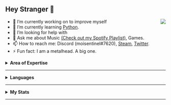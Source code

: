 ## Hey Stranger :raised_hands:

<img align= "right" src="https://tenor.com/view/jack-nicholson-yes-nod-agree-gif-9864414">

* 🔭 I’m currently working on to improve myself
* 🌱 I’m currently learning [Python](https://www.youtube.com/watch?v=dQw4w9WgXcQ).
* 🤔 I’m looking for help with 
* 💬 Ask me about Music [(Check out my Spotify Playlist)](https://open.spotify.com/playlist/0dfLGy3m0WS6TWfazSFxBK?si=a6O_bmFdRRKtyu1z-kVMSg), Games.
* 📫 How to reach me: Discord (moisentinel#7620), [Steam](https://steamcommunity.com/id/moisentinel/), [Twitter](https://twitter.com/moisentinel).
* ⚡ Fun fact: I am a metalhead. A big one.

<details>
  <summary><b>Area of Expertise</b></summary>
<p>
  
* <b>Games</b>
* <b>Music</b>
* <b>Ur Mom:smirk:</b>

</p>
</details>
<hr>
<details>
  <summary><b>Languages</b></summary>
<p class="big">
  
![Top Langs](https://github-readme-stats.vercel.app/api/top-langs/?username=moiSentineL)

</p>
</details>
<hr>
<details>
  <summary><b>My Stats</b></summary>

![GitHub stats](https://github-readme-stats.vercel.app/api?username=moiSentineL&show_icons=true&theme=onedark)

:sweat:

</p>
</details>
<hr>
